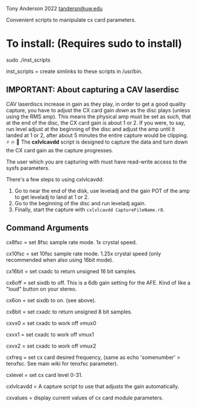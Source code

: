 Tony Anderson 2022
tandersn@uw.edu

Convenient scripts to manipulate cx card parameters.

# To install: (Requires sudo to install)

sudo ./inst_scripts

inst_scripts = create simlinks to these scripts in /usr/bin.

## IMPORTANT:  About capturing a CAV laserdisc

CAV laserdiscs increase in gain as they play, in order to get a good quality capture, you have to adjust the CX card gain *down* as the disc plays (unless using the RMS amp). This means the physical amp must be set as such, that at the end of the disc, the CX card gain is about 1 or 2. If you were, to say,  run level adjust at the beginning of the disc and adjust the amp until it landed at 1 or 2, after about 5 minutes the entire capture would be clipping. ⚡ 🔥 🤕 The **cxlvlcavdd** script is designed to capture the data and turn down the CX card gain as the capture progresses.  

The user which you are capturing with must have read-write access to the sysfs parameters.

There's a few steps to using cxlvlcavdd:

1. Go to near the end of the disk, use leveladj and the gain POT of the amp to get leveladj to land at 1 or 2.
2. Go to the beginning of the disc and run leveladj again.
3. Finally, start the capture with `cxlvlcavdd CaptureFileName.r8`.


## Command Arguments

cx8fsc = set 8fsc sample rate mode.  1x crystal speed.

cx10fsc = set 10fsc sample rate mode. 1.25x crystal speed (only recommended when also using 16bit mode).

cx16bit = set cxadc to return unsigned 16 bit samples.

cx6off = set sixdb to off. This is a 6db gain setting for the AFE. Kind of like a "loud" button on your stereo.

cx6on = set sixdb to on.  (see above).

cx8bit = set cxadc to return unsigned 8 bit samples.

cxvx0 = set cxadc to work off vmux0

cxvx1 = set cxadc to work off vmux1

cxvx2 = set cxadc to work off vmux2

cxfreq = set cx card desired frequency, (same as echo 'somenumber' > tenxfsc. See main wiki for tenxfsc parameter).

cxlevel = set cx card level 0-31.

cxlvlcavdd = A capture script to use that adjusts the gain automatically.

cxvalues = display current values of cx card module parameters.


